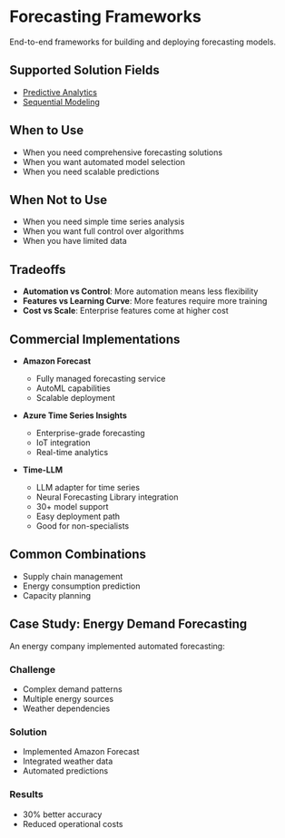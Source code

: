 # Forecasting Frameworks

End-to-end frameworks for building and deploying forecasting models.

## Supported Solution Fields

- [Predictive Analytics](../solutions/predictive-analytics)
- [Sequential Modeling](../solutions/sequential-modeling)

## When to Use

- When you need comprehensive forecasting solutions
- When you want automated model selection
- When you need scalable predictions

## When Not to Use

- When you need simple time series analysis
- When you want full control over algorithms
- When you have limited data

## Tradeoffs

- **Automation vs Control**: More automation means less flexibility
- **Features vs Learning Curve**: More features require more training
- **Cost vs Scale**: Enterprise features come at higher cost

## Commercial Implementations

- **Amazon Forecast**
  - Fully managed forecasting service
  - AutoML capabilities
  - Scalable deployment

- **Azure Time Series Insights**
  - Enterprise-grade forecasting
  - IoT integration
  - Real-time analytics

- **Time-LLM**
  - LLM adapter for time series
  - Neural Forecasting Library integration
  - 30+ model support
  - Easy deployment path
  - Good for non-specialists

## Common Combinations

- Supply chain management
- Energy consumption prediction
- Capacity planning

## Case Study: Energy Demand Forecasting

An energy company implemented automated forecasting:

### Challenge
- Complex demand patterns
- Multiple energy sources
- Weather dependencies

### Solution
- Implemented Amazon Forecast
- Integrated weather data
- Automated predictions

### Results
- 30% better accuracy
- Reduced operational costs 